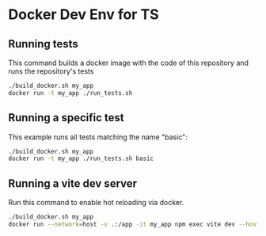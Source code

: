 # Docker Dev Env for TS

## Running tests

This command builds a docker image with the code of this repository and runs the repository's tests

```sh
./build_docker.sh my_app
docker run -t my_app ./run_tests.sh
```

## Running a specific test

This example runs all tests matching the name "basic":

```sh
./build_docker.sh my_app
docker run -t my_app ./run_tests.sh basic
```

## Running a vite dev server

Run this command to enable hot reloading via docker.

```sh
./build_docker.sh my_app
docker run --network=host -v .:/app -it my_app npm exec vite dev --host
```
